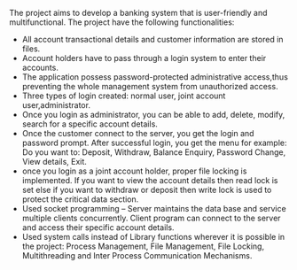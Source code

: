 The project aims to develop a banking system that is user-friendly and multifunctional.
The project have the following functionalities:
- All account transactional details and customer information are stored in files.
- Account holders have to pass through a login system to enter their accounts.
- The application possess password-protected administrative access,thus
preventing the whole management system from unauthorized access.
- Three types of login created: normal user, joint account user,administrator.
- Once you login as administrator, you can be able to add, delete, modify, search for a
specific account details.
- Once the customer connect to the server, you get the login and password prompt.
After successful login, you get the menu for example:
Do you want to: Deposit, Withdraw, Balance Enquiry, Password Change, View details, Exit.
- once you login as a joint account holder, proper file locking is implemented. If you
want to view the account details then read lock is set else if you want to withdraw
or deposit then write lock is used to protect the critical data section.
- Used socket programming – Server maintains the data base and service multiple clients
concurrently. Client program can connect to the server and access their specific account
details.
- Used system calls instead of Library functions wherever it is possible in the project:
Process Management, File Management, File Locking, Multithreading and Inter Process
Communication Mechanisms.
